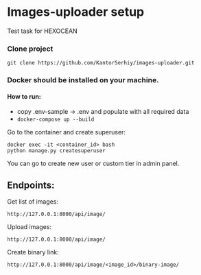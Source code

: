 # Images-uploader setup

Test task for HEXOCEAN

### Clone project
````
git clone https://github.com/KantorSerhiy/images-uploader.git
````

### Docker should be installed on your machine.
#### How to run:
- copy .env-sample -> .env and populate with all required data
- `docker-compose up --build`


Go to the container and create superuser:
````
docker exec -it <container_id> bash
python manage.py createsuperuser
````

You can go to create new user or custom tier in admin panel.

## Endpoints:

Get list of images:
````
http://127.0.0.1:8000/api/image/
````
Upload images:
````
http://127.0.0.1:8000/api/image/
````
Create binary link:
````
http://127.0.0.1:8000/api/image/<image_id>/binary-image/
````
